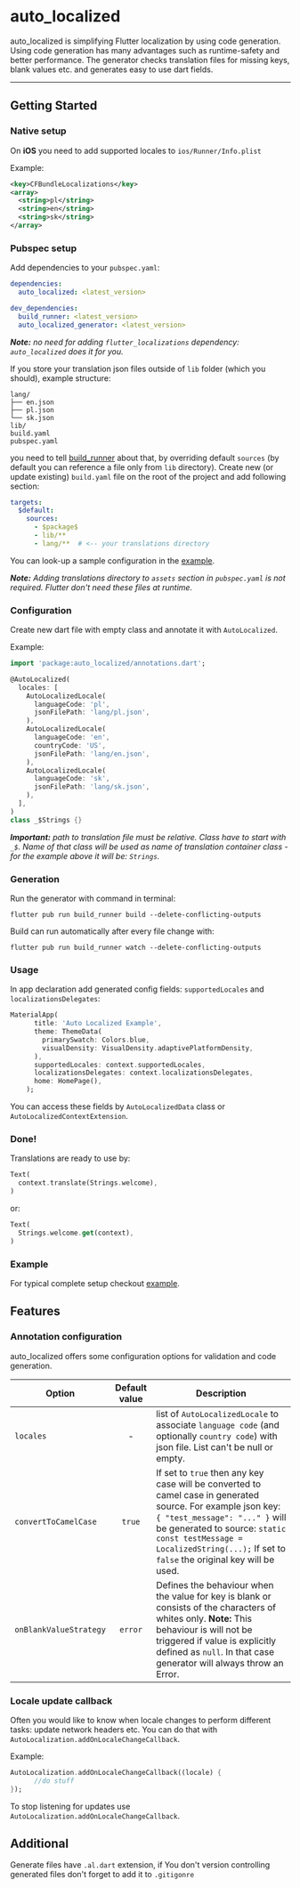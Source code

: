 # auto_localized

auto_localized is simplifying Flutter localization by using code generation.
Using code generation has many advantages such as runtime-safety and better performance. The generator checks translation files for missing keys, blank values etc. and generates easy to use dart fields. 

---

## Getting Started

### Native setup

On **iOS** you need to add supported locales to `ios/Runner/Info.plist`

Example:
```xml
<key>CFBundleLocalizations</key>
<array>
  <string>pl</string>
  <string>en</string>
  <string>sk</string>
</array>
```
### Pubspec setup
Add dependencies to your `pubspec.yaml`:

```yaml
dependencies:
  auto_localized: <latest_version>

dev_dependencies:
  build_runner: <latest_version>
  auto_localized_generator: <latest_version>
```

***Note:** no need for adding `flutter_localizations` dependency: `auto_localized` does it for you.*

If you store your translation json files outside of `lib` folder (which you should), example structure:
```
lang/
├── en.json
├── pl.json
└── sk.json
lib/
build.yaml
pubspec.yaml
```

you need to tell [build_runner](https://pub.dev/packages/build_runner) about that, by overriding default `sources`
(by default you can reference a file only from `lib` directory). Create new (or update existing) `build.yaml` file on the root 
of the project and add following section: 
```yaml
targets:
  $default:
    sources:
      - $package$
      - lib/**
      - lang/**  # <-- your translations directory 
```

You can look-up a sample configuration in the [example](https://github.com/marcinsiedlik/auto_localized/tree/master/packages/example).

***Note:** Adding translations directory to `assets` section in `pubspec.yaml` is not required. Flutter don't need these files at runtime.*

### Configuration

Create new dart file with empty class and annotate it with `AutoLocalized`. 

Example:
```dart
import 'package:auto_localized/annotations.dart';

@AutoLocalized(
  locales: [
    AutoLocalizedLocale(
      languageCode: 'pl',
      jsonFilePath: 'lang/pl.json',
    ),
    AutoLocalizedLocale(
      languageCode: 'en',
      countryCode: 'US',
      jsonFilePath: 'lang/en.json',
    ),
    AutoLocalizedLocale(
      languageCode: 'sk',
      jsonFilePath: 'lang/sk.json',
    ),
  ],
)
class _$Strings {}
```

***Important:** path to translation file must be relative. Class have to start with `_$`. 
Name of that class will be used as name of translation container class - for the example above it will be: `Strings`.*

### Generation
 
Run the generator with command in terminal:
```
flutter pub run build_runner build --delete-conflicting-outputs
```
Build can run automatically after every file change with:
```
flutter pub run build_runner watch --delete-conflicting-outputs
```

### Usage

In app declaration add generated config fields: `supportedLocales` and `localizationsDelegates`:

```dart
MaterialApp(
      title: 'Auto Localized Example',
      theme: ThemeData(
        primarySwatch: Colors.blue,
        visualDensity: VisualDensity.adaptivePlatformDensity,
      ),
      supportedLocales: context.supportedLocales,
      localizationsDelegates: context.localizationsDelegates,
      home: HomePage(),
    );
```
You can access these fields by `AutoLocalizedData` class or `AutoLocalizedContextExtension`.

### Done!

Translations are ready to use by:
```dart
Text(
  context.translate(Strings.welcome),
)
```
or:
```dart
Text(
  Strings.welcome.get(context),
)
```

### Example

For typical complete setup checkout [example](https://github.com/marcinsiedlik/auto_localized/tree/master/packages/example).

## Features

### Annotation configuration

auto_localized offers some configuration options for validation and code generation.

| Option                 | Default value | Description |
|------------------------|:-------------:|----------------------------------------------------------------------------------------------------------------------------------------------------------------------------------------------------------------------------------------------------------|
| `locales`              |       -       | list of `AutoLocalizedLocale` to associate `language code` (and optionally `country code`) with json file. List can't be null or empty.                                                                                                                                                                                                                          |
| `convertToCamelCase`   |     `true`    | If set to `true` then any key case will be converted to camel case in generated source. For example json key: `{ "test_message": "..." }` will be generated to source: `static const testMessage = LocalizedString(...);` If set to `false` the original key will be used.|
| `onBlankValueStrategy` |    `error`    | Defines the behaviour when the value for key is blank or consists of the characters of whites only. **Note:** This behaviour is will not be triggered if value is explicitly defined as `null`. In that case generator will always throw an Error. |

### Locale update callback

Often you would like to know when locale changes to perform different tasks: update network headers etc. 
You can do that with `AutoLocalization.addOnLocaleChangeCallback`.

Example:
```dart
AutoLocalization.addOnLocaleChangeCallback((locale) { 
      //do stuff
});
```

To stop listening for updates use `AutoLocalization.addOnLocaleChangeCallback`.

## Additional
Generate files have `.al.dart` extension, if You don't version controlling generated files don't forget to add it to `.gitigonre`

